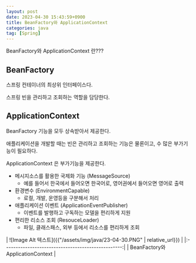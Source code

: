 ```yaml
---
layout: post
date: 2023-04-30 15:43:59+0900
title: BeanFactory와 ApplicationContext
categories: java
tag: [Spring]
---
```


BeanFactory와 ApplicationContext 란???


## BeanFactory

스프링 컨테이너의 최상위 인터페이스다.

스프링 빈을 관리하고 조회하는 역할을 담당한다.


## ApplicationContext

BeanFactory 기능을 모두 상속받아서 제공한다.

애플리케이션을 개발할 때는 빈은 관리하고 조회하는 기능은 물론이고, 수 많은 부가기능이 필요하다.

ApplicationContext 은 부가기능을 제공한다.

- 메시지소스를 활용한 국제화 기능 (MessageSource)
  - 예를 들어서 한국에서 들어오면 한국어로, 영어권에서 들어오면 영어로 출력
- 환경변수 (EnvironmentCapable)
  - 로컬, 개발, 운영등을 구분해서 처리
- 애플리케이션 이벤트 (ApplicationEventPublisher)
  - 이벤트를 발행하고 구독하는 모델을 편리하게 지원
- 편리한 리소스 조회 (ResouceLoader)
  - 파일, 클래스패스, 외부 등에서 리소스를 편리하게 조회

| ![Image Alt 텍스트]({{"/assets/img/java/23-04-30.PNG" | relative_url}}) |
|:--------------------------------------------------:|
|                          BeanFactory와 ApplicationContext                          |


